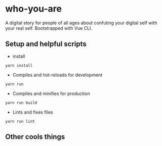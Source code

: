 # who-you-are

A digital story for people of all ages about confuting your digital self with your real self. Bootstrapped with Vue CLI.

## Setup and helpful scripts

- install

```
yarn install
```

- Compiles and hot-reloads for development

```
yarn run
```

- Compiles and minifies for production

```
yarn run build
```

- Lints and fixes files

```
yarn run lint
```

## Other cools things
